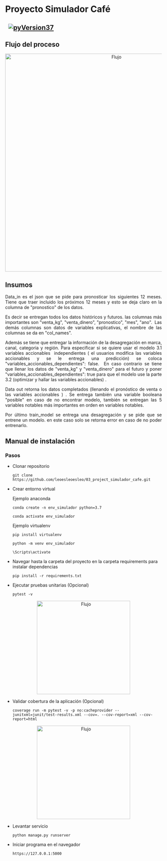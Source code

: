 #
# Proyecto Simulador Café

## &nbsp; [![pyVersion37](https://img.shields.io/badge/python-3.7.6-blue.svg)](https://www.python.org/download/releases/3.7/)

## Flujo del proceso
<div align="center">
	<img height="700" src="https://leoesleoesleo.github.io/imagenes/flujo_simulador_cafe.png" alt="Flujo">
</div>  

## Insumos 
<p align="justify">
Data_in es el json que se pide para pronosticar los siguientes 12 meses. Tiene que traer incluido los próximos 12 meses y esto se deja claro en la columna de "pronostico" de los datos. 
</p>
<p align="justify">
Es decir se entregan todos los datos históricos y futuros. las columnas más importantes son "venta_kg", "venta_dinero", "pronostico", "mes", "ano". 
Las demás columnas son datos de variables explicativas, el nombre de las columnas se da en "col_names".
</p>
<p align="justify">
Además se tiene que entregar la información de la desagregación en marca, canal, categoria y región. Para especificar si se quiere usar el modelo 3.1 variables accionables  independientes ( el usuarios modifica las variables accionables y se le entrega una predicción) se coloca "variables_accionables_dependientes": false. 
En caso contrario se tiene que llenar los datos de "venta_kg" y "venta_dinero" para el futuro y poner "variables_accionables_dependientes": true para que el modelo use la parte 3.2 (optimizar y hallar las variables accionables) .
</p>
<p align="justify">
Data out retorna los datos completados (llenando el pronóstico de venta o las variables accionables ) .
Se entrega también una variable booleana "posible" en caso de no encontrar modelo, también se entregan las 5 variables notables más importantes en orden en variables notables.
</p>
<p align="justify">
Por último train_model se entrega una desagregación y se pide que se entrene un modelo. en este caso solo se retorna error en caso de no poder entrenarlo.
</p>



## Manual de instalación

### Pasos

- Clonar repositorio
	```
	git clone https://github.com/leoesleoesleo/03_project_simulador_cafe.git
	```
- Crear entorno virtual

    Ejemplo anaconda
	```
	conda create -n env_simulador python=3.7
	```
	```
	conda activate env_simulador
	```
    Ejemplo virtualenv
    ```
	pip install virtualenv
	```
	```
	python -m venv env_simulador
	```
	```
	\Scripts\activate
	```
	
- Navegar hasta la carpeta del proyecto en la carpeta requirements para instalar dependencias
    ```
    pip install -r requirements.txt
    ```

- Ejecutar pruebas unitarias (Opcional)
   ```
   pytest -v  
    ``` 

<div align="center">
	<img height="300" src="https://leoesleoesleo.github.io/imagenes/pytest_simulador_cafe.PNG" alt="Flujo">
</div>  

- Validar cobertura de la aplicación (Opcional)
    ```
   coverage run -m pytest -v -p no:cacheprovider --junitxml=junit/test-results.xml --cov=. --cov-report=xml --cov-report=html  
    ```    

<div align="center">
	<img height="300" src="https://leoesleoesleo.github.io/imagenes/coverage_simulador_cafe.PNG" alt="Flujo">
</div>  

- Levantar servicio
    ```
   python manage.py runserver
    ```

-  Iniciar programa en el navegador
    ```
   https://127.0.0.1:5000
    ```
